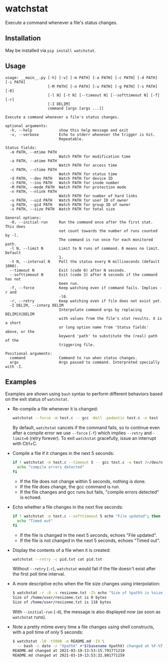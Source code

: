 # watchstat

Execute a command whenever a file's status changes.

## Installation

May be installed via `pip install watchstat`.

## Usage

```
usage: __main__.py [-h] [-v] [-m PATH] [-a PATH] [-c PATH] [-d PATH] [-i PATH]
                   [-M PATH] [-n PATH] [-u PATH] [-g PATH] [-s PATH] [-0]
                   [-l N] [-t N] [--timeout N] [--softtimeout N] [-f] [-r]
                   [-I DELIM]
                   command [args [args ...]]

Execute a command whenever a file's status changes.

optional arguments:
  -h, --help            show this help message and exit
  -v, --verbose         Echo to stderr whenever the trigger is hit.
                        Repeatable.

Status fields:
  -m PATH, --mtime PATH
                        Watch PATH for modification time
  -a PATH, --atime PATH
                        Watch PATH for access time
  -c PATH, --ctime PATH
                        Watch PATH for status time
  -d PATH, --dev PATH   Watch PATH for device ID
  -i PATH, --ino PATH   Watch PATH for inode number
  -M PATH, --mode PATH  Watch PATH for protection mode
  -n PATH, --nlink PATH
                        Watch PATH for number of hard links
  -u PATH, --uid PATH   Watch PATH for user ID of owner
  -g PATH, --gid PATH   Watch PATH for group ID of owner
  -s PATH, --size PATH  Watch PATH for total size

General options:
  -0, --initial-run     Run the command once after the first stat. This does
                        not count towards the number of runs counted by -l.
                        The command is run once for each monitored path.
  -l N, --limit N       Limit to N runs of command. 0 means no limit. Default
                        1.
  -t N, --interval N    Poll the status every N milliseconds (default 1000).
  --timeout N           Exit (code 0) after N seconds.
  --softtimeout N       Exit (code 3) after N seconds if the command has not
                        been run.
  -f, --force           Keep watching even if command fails. Implies -r and
                        -l0.
  -r, --retry           Keep watching even if file does not exist yet.
  -I DELIM, --interp DELIM
                        Interpolate command args by replacing DELIM|X|DELIM
                        with values from the file's stat results. X is a short
                        or long option name from 'Status fields' above, or the
                        keyword 'path' to substitute the (real) path of the
                        triggering file.

Positional arguments:
  command               Command to run when status changes.
  args                  Args passed to command. Interpreted specially with -I.
```

## Examples

Examples are shown using `bash` syntax to perform different behaviors based on
the exit status of `watchstat`.

* Re-compile a file whenever it is changed:

  ```sh
  watchstat --force -m test.c -- gcc -Wall -pedantic test.c -o test
  ```

  By default, `watchstat` cancels if the command fails, so to continue even
  after a compile error we use `--force` (`-f`) which implies `--retry` and
  `-limit=0` (retry forever). To exit `watchstat` gracefully, issue an interrupt
  with Ctrl+C.

* Compile a file if it changes in the next 5 seconds:

  ```sh
  if ! watchstat -m test.c --timeout 5 -- gcc test.c -o test 2>/dev/null; then
    echo "compile errors detected"
  fi
  ```

  - If the file does not change within 5 seconds, nothing is done.
  - If the file does change, the gcc command is run.
  - If the file changes and gcc runs but fails, "compile errors detected"
    is echoed.

* Echo whether a file changes in the next five seconds:

  ```sh
  if ! watchstat -m test.c --softtimeout 5 echo "File updated"; then
    echo "Timed out"
  fi
  ```

  - If the file is changed in the next 5 seconds, echoes "File updated".
  - If the file is not changed in the next 5 seconds, echoes "Timed out".

* Display the contents of a file when it is created:

  ```sh
  watchstat --retry -c pid.txt cat pid.txt
  ```

  Without `--retry` (`-r`), `watchstat` would fail if the file doesn't exist
  after the first poll time interval.

* A more descriptive echo when the file size changes using interpolation:

  ```sh
  $ watchstat -r -0 -s resizeme.txt -I% echo "Size of %path% is %size% bytes"
  Size of /home/user/resizeme.txt is 0 bytes
  Size of /home/user/resizeme.txt is 118 bytes
  ```

  With `--initial-run` (`-0`), the message is also displayed *now*
  (as soon as `watchstat` runs).

* Note a pretty mtime every time a file changes using shell constructs,
  with a poll time of only 5 seconds:

  ```sh
  $ watchstat -l0 -t5000 -m README.md -IX \
    -- bash -c date -r "XpathX" +"$(basename XpathX) changed at %F-%T.%N"
  README.md changed at 2021-03-19-13:53:15.791771219
  README.md changed at 2021-03-19-13:53:32.801771159
  ```
